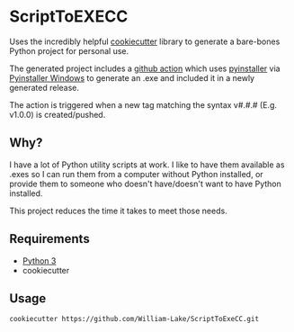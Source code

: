# ScriptToEXECC

Uses the incredibly helpful [cookiecutter](https://github.com/cookiecutter/cookiecutter) library to generate a bare-bones Python project for personal use.

The generated project includes a [github action](https://github.com/features/actions) which uses [pyinstaller](https://www.pyinstaller.org/) via [Pyinstaller Windows](https://github.com/marketplace/actions/pyinstaller-windows) to generate an .exe and included it in a newly generated release.

The action is triggered when a new tag matching the syntax v#.#.# (E.g. v1.0.0) is created/pushed.

## Why?

I have a lot of Python utility scripts at work. I like to have them available as .exes so I can run them from a computer without Python installed, or provide them to someone who doesn't have/doesn't want to have Python installed.

This project reduces the time it takes to meet those needs.

## Requirements

- [Python 3](https://www.python.org/downloads/)
- cookiecutter

## Usage

`cookiecutter https://github.com/William-Lake/ScriptToExeCC.git`
